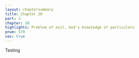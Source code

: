 ```yaml
---
layout: chaptersummary
title: Chapter 20
part: 3
chapter: 20
highlights: Problem of evil, God's knowledge of particulars
pnum: 579
nav: true
---
```


Testing
